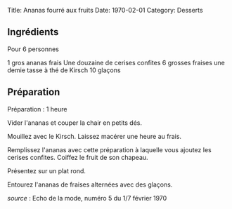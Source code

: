 Title: Ananas fourré aux fruits
Date: 1970-02-01
Category: Desserts

## Ingrédients

Pour 6 personnes

1 gros ananas frais
Une douzaine de cerises confites
6 grosses fraises
une demie tasse à thé de Kirsch
10 glaçons

## Préparation

Préparation : 1 heure

Vider l'ananas et couper la chair en petits dés.

Mouillez avec le Kirsch. Laissez macérer une heure au frais.

Remplissez l'ananas avec cette préparation à laquelle vous ajoutez les cerises
confites. Coiffez le fruit de son chapeau.

Présentez sur un plat rond.

Entourez l'ananas de fraises alternées avec des glaçons.

*source* : Echo de la mode, numéro 5 du 1/7 février 1970
